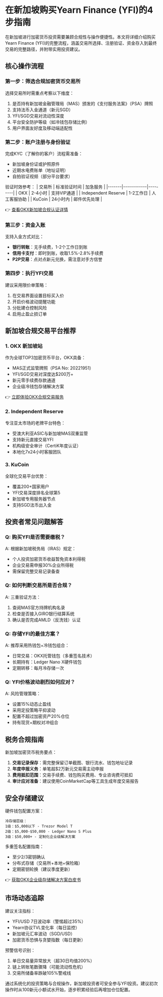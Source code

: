 # 在新加坡购买Yearn Finance (YFI)的4步指南

在新加坡进行加密货币投资需要兼顾合规性与操作便捷性。本文将详细介绍购买Yearn Finance (YFI)的完整流程，涵盖交易所选择、注册验证、资金存入到最终交易的完整路径，并附带实用投资建议。

## 核心操作流程

### 第一步：筛选合规加密货币交易所
选择交易所时需重点考察以下维度：
1. 是否持有新加坡金融管理局（MAS）颁发的《支付服务法案》（PSA）牌照
2. 支持法币入金通道（新元SGD）
3. YFI/SGD交易对流动性深度
4. 平台安全防护等级（如冷钱包存储比例）
5. 用户界面友好度及移动端适配性

### 第二步：账户注册与身份验证
完成KYC（了解你的客户）流程需准备：
- 新加坡身份证或护照原件
- 近期水电费账单（地址证明）
- 自拍验证视频（部分平台要求）

验证时效参考：
| 交易所 | 标准验证时间 | 加急服务 |
|-------|------------|---------|
| OKX   | 2-4小时    | 支持VIP通道 |
| Independent Reserve | 1-2工作日 | 人工客服协助 |
| KuCoin | 24小时内   | 邮件优先处理 |

👉 [查看OKX新加坡合规认证详情](https://bit.ly/okx_welcome)

### 第三步：资金入账
支持入金方式对比：
- **银行转账**：无手续费，1-2个工作日到账
- **信用卡支付**：即时到账，收取1.5%-2.8%手续费
- **P2P交易**：点对点新元兑换，需注意对手方信誉

### 第四步：执行YFI交易
建议采用限价单策略：
1. 在交易界面设置目标买入价
2. 开启价格波动提醒功能
3. 分批建仓控制风险
4. 启用止盈止损订单

## 新加坡合规交易平台推荐

### 1. OKX 新加坡站
作为全球TOP3加密货币平台，OKX具备：
- MAS正式监管牌照（PSA No: 20221951）
- YFI/SGD交易对深度达$200万+
- 新元零手续费存款通道
- 企业级冷钱包存储解决方案

👉 [立即体验OKX合规交易服务](https://bit.ly/okx_welcome)

### 2. Independent Reserve
专注亚太市场的老牌平台特色：
- 受澳大利亚ASIC与新加坡MAS双重监管
- 支持新元直接交易YFI
- 机构级安全审计（CertiK年度认证）
- 本地化7x24小时客服团队

### 3. KuCoin
全球化交易平台优势：
- 覆盖200+国家用户
- YFI交易深度排名全球第5
- 新加坡专用服务器节点
- 支持SGD法币出入金

## 投资者常见问题解答

### Q: 购买YFI是否需要缴税？
A: 根据新加坡税务局（IRAS）规定：
- 个人投资加密货币收益暂免资本利得税
- 企业交易需申报30%企业所得税
- 需保留完整交易记录备查

### Q: 如何判断交易所是否合规？
A: 三重验证方法：
1. 查阅MAS官方持牌机构名录
2. 检查是否接入GIRO银行结算系统
3. 确认是否完成AMLD（反洗钱）认证

### Q: 存储YFI的最佳方案？
A: 推荐采用热钱包+冷钱包组合：
- 日常交易：OKX托管钱包（多重签名技术）
- 长期持有：Ledger Nano X硬件钱包
- 定期转移：每月冷存储一次

### Q: YFI价格波动剧烈如何应对？
A: 风险管理策略：
- 设置15%动态止盈线
- 采用定投策略平抑波动
- 配置不超过加密资产20%仓位
- 持有现货+期权对冲组合

## 税务合规指南

新加坡加密货币税务要点：
1. **交易记录保存**：需完整保留订单截图、银行流水、钱包地址记录
2. **年度申报义务**：单笔超$2万新元交易需主动申报
3. **费用抵扣范围**：交易手续费、钱包购买费用、专业咨询费可抵扣
4. **审计应对准备**：建议使用CoinMarketCap等工具生成年度交易报告

## 安全存储建议

硬件钱包配置方案：
```
冷存储层级：
1级：$5,000以下 - Trezor Model T
2级：$5,000-$50,000 - Ledger Nano S Plus
3级：$50,000+ - 定制化企业级解决方案
```

多重签名配置指南：
- 至少2/3密钥确认
- 分布式存储（交易所+本地+保险箱）
- 定期密钥轮换（建议季度更新）

👉 [获取OKX企业级存储解决方案白皮书](https://bit.ly/okx_welcome)

## 市场动态追踪

建议关注指标：
- YFI/USD 7日波动率（警惕超过35%）
- Yearn协议TVL变化率（每日监控）
- 新加坡元汇率波动（SGD/USD）
- 加密货币恐惧与贪婪指数（每日更新）

预警信号识别：
1. 单日交易量异常放大（超30日均值200%）
2. 链上转账笔数骤降（可能流动性危机）
3. 交易所储备率跌破105%警戒线

通过系统化的投资策略与合规操作，新加坡投资者可安全参与YFI投资。建议初次操作时从100新元小额试水开始，逐步积累经验后再增加仓位配置。